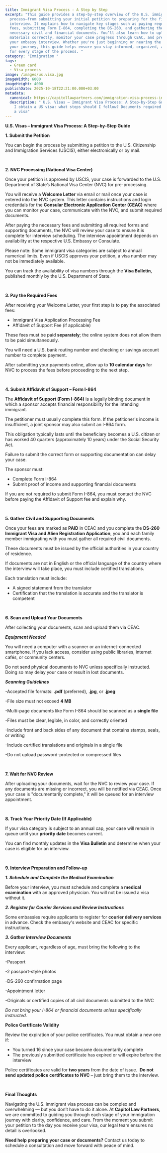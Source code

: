 ```yaml
---
title: Immigrant Visa Process - A Step by Step 
excerpt: "This guide provides a step-by-step overview of the U.S. immigrant visa
  process—from submitting your initial petition to preparing for the final
  interview. It explains how to navigate key stages such as paying required
  fees, submitting Form I-864, completing the DS-260, and gathering the
  necessary civil and financial documents. You’ll also learn how to upload your
  materials correctly, monitor your case progress through CEAC, and prepare for
  your embassy interview. Whether you're just beginning or nearing the end of
  your journey, this guide helps ensure you stay informed, organized, and ready
  for every stage of the process. "
category: "Immigration "
tags:
  - Green card
  - Visa process
image: /images/us.visa.jpg
imageWidth: 6000
imageHeight: 4000
publishDate: 2025-10-18T22:21:00.000+03:00
metadata:
  canonical: https://capitollawpartners.com/immigration-visa-process-in-us
  description: " U.S. Visas – Immigrant Visa Process: A Step-by-Step Guide.How can
    I obtain a US visa: what steps should I follow? Documents required to obtain
    a visa"
---
```

 **U.S. Visas – Immigrant Visa Process: A Step-by-Step Guide** 

**1. Submit the Petition** 

You can begin the process by submitting a petition to the U.S. Citizenship and Immigration Services (USCIS), either electronically or by mail. 

 

**2. NVC Processing (National Visa Center)** 

Once your petition is approved by USCIS, your case is forwarded to the U.S. Department of State’s National Visa Center (NVC) for pre-processing. 

You will receive a **Welcome Letter** via email or mail once your case is entered into the NVC system. This letter contains instructions and login credentials for the **Consular Electronic Application Center (CEAC)** where you can monitor your case, communicate with the NVC, and submit required documents. 

After paying the necessary fees and submitting all required forms and supporting documents, the NVC will review your case to ensure it is complete for interview scheduling. The interview appointment depends on availability at the respective U.S. Embassy or Consulate. 

Please note: Some immigrant visa categories are subject to annual numerical limits. Even if USCIS approves your petition, a visa number may not be immediately available. 

You can track the availability of visa numbers through the **Visa Bulletin**, published monthly by the U.S. Department of State. 

 

**3. Pay the Required Fees** 

After receiving your Welcome Letter, your first step is to pay the associated fees: 

* Immigrant Visa Application Processing Fee 
* Affidavit of Support Fee (if applicable) 

These fees must be paid **separately**; the online system does not allow them to be paid simultaneously. 

You will need a U.S. bank routing number and checking or savings account number to complete payment. 

After submitting your payments online, allow up to **10 calendar days** for NVC to process the fees before proceeding to the next step. 

 

**4. Submit Affidavit of Support – Form I-864** 

The **Affidavit of Support (Form I-864)** is a legally binding document in which a sponsor accepts financial responsibility for the intending immigrant. 

The petitioner must usually complete this form. If the petitioner's income is insufficient, a joint sponsor may also submit an I-864 form. 

This obligation typically lasts until the beneficiary becomes a U.S. citizen or has worked 40 quarters (approximately 10 years) under the Social Security Act. 

Failure to submit the correct form or supporting documentation can delay your case. 

The sponsor must: 

* Complete Form I-864 
* Submit proof of income and supporting financial documents 

If you are not required to submit Form I-864, you must contact the NVC before paying the Affidavit of Support fee and explain why. 

 

**5. Gather Civil and Supporting Documents** 

Once your fees are marked as **PAID** in CEAC and you complete the **DS-260 Immigrant Visa and Alien Registration Application**, you and each family member immigrating with you must gather all required civil documents. 

These documents must be issued by the official authorities in your country of residence. 

If documents are not in English or the official language of the country where the interview will take place, you must include certified translations. 

Each translation must include: 

* A signed statement from the translator 
* Certification that the translation is accurate and the translator is competent 

 

**6. Scan and Upload Your Documents** 

After collecting your documents, scan and upload them via CEAC. 

***Equipment Needed*** 

You will need a computer with a scanner or an internet-connected smartphone. If you lack access, consider using public libraries, internet cafés, or community centers. 

Do not send physical documents to NVC unless specifically instructed. Doing so may delay your case or result in lost documents. 

***Scanning Guidelines*** 

\-Accepted file formats: **.pdf** (preferred), **.jpg**, or **.jpeg** 

\-File size must not exceed **4 MB** 

\-Multi-page documents like Form I-864 should be scanned as a **single file** 

\-Files must be clear, legible, in color, and correctly oriented 

\-Include front and back sides of any document that contains stamps, seals, or writing 

\-Include certified translations and originals in a single file 

\-Do not upload password-protected or compressed files 

 

**7. Wait for NVC Review** 

After uploading your documents, wait for the NVC to review your case. If any documents are missing or incorrect, you will be notified via CEAC. Once your case is "documentarily complete," it will be queued for an interview appointment. 

 

**8. Track Your Priority Date (If Applicable)** 

If your visa category is subject to an annual cap, your case will remain in queue until your **priority date** becomes current. 

You can find monthly updates in the **Visa Bulletin** and determine when your case is eligible for an interview. 

 

**9. Interview Preparation and Follow-up** 

***1. Schedule and Complete the Medical Examination*** 

Before your interview, you must schedule and complete a **medical examination** with an approved physician. You will not be issued a visa without it. 

***2. Register for Courier Services and Review Instructions*** 

Some embassies require applicants to register for **courier delivery services** in advance. Check the embassy's website and CEAC for specific instructions. 

***3. Gather Interview Documents*** 

Every applicant, regardless of age, must bring the following to the interview: 

\-Passport 

\-2 passport-style photos 

\-DS-260 confirmation page 

\-Appointment letter 

\-Originals or certified copies of all civil documents submitted to the NVC 

*Do not bring your I-864 or financial documents unless specifically instructed.* 

**Police Certificate Validity** 

Review the expiration of your police certificates. You must obtain a new one if: 

* You turned 16 since your case became documentarily complete 
* The previously submitted certificate has expired or will expire before the interview 

Police certificates are valid for **two years** from the date of issue. 
 **Do not send updated police certificates to NVC** – just bring them to the interview. 

 

**Final Thoughts** 

Navigating the U.S. immigrant visa process can be complex and overwhelming — but you don’t have to do it alone. At **Capitol Law Partners**, we are committed to guiding you through each stage of your immigration journey with clarity, confidence, and care. From the moment you submit your petition to the day you receive your visa, our legal team ensures no detail is overlooked. 

**Need help preparing your case or documents?** Contact us today to schedule a consultation and move forward with peace of mind.
